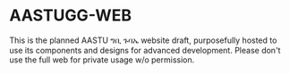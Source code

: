 # AASTUGG-WEB
This is the planned AASTU ግቢ ጉባኤ website draft, purposefully hosted to use its components and designs for advanced development. Please don't use the full web for private usage w/o permission. 
